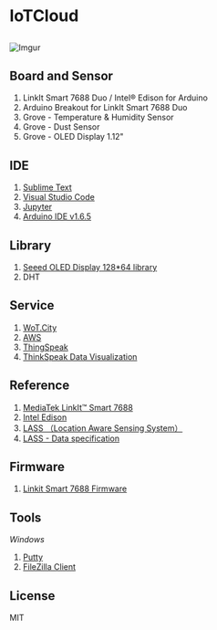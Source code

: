 # IoTCloud

## 
![Imgur](http://i.imgur.com/d8lyMoy.png)

## Board and Sensor

1. LinkIt Smart 7688 Duo / Intel® Edison for Arduino
2. Arduino Breakout for LinkIt Smart 7688 Duo
3. Grove - Temperature & Humidity Sensor
4. Grove - Dust Sensor
5. Grove - OLED Display 1.12"

## IDE

1. [Sublime Text](https://www.sublimetext.com/)
2. [Visual Studio Code](https://code.visualstudio.com/b?utm_expid=101350005-27.GqBWbOBuSRqlazQC_nNSRg.1&utm_referrer=https%3A%2F%2Fwww.google.com.tw%2F)
3. [Jupyter](http://jupyter.org/)
4. [Arduino IDE v1.6.5](https://www.arduino.cc/en/Main/OldSoftwareReleases)

## Library

1. [Seeed OLED Display 128*64 library](https://github.com/Seeed-Studio/OLED_Display_128X64)
2. DHT

## Service

1. [WoT.City](https://wotcity.com/)
2. [AWS](https://aws.amazon.com/tw/)
3. [ThingSpeak](https://thingspeak.com/)
4. [ThinkSpeak Data Visualization](nrl.iis.sinica.edu.tw/LASS/PM25.php?site=III&city=台北市&district=信義區&channel=152239&apikey=9ND1FVDPKLQGPDRI)

## Reference

1. [MediaTek LinkIt™ Smart 7688](https://labs.mediatek.com/site/global/developer_tools/mediatek_linkit_smart_7688/whatis_7688/index.gsp)
2. [Intel Edison](http://www.intel.com/content/www/us/en/do-it-yourself/edison.html)
3. [LASS （Location Aware Sensing System）](http://lass-net.org/)
4. [LASS - Data specification](https://lass.hackpad.com/LASS-Data-specification-1dYpwINtH8R)

## Firmware
1. [Linkit Smart 7688 Firmware](https://labs.mediatek.com/site/global/developer_tools/mediatek_linkit_smart_7688/sdt_intro/index.gsp)

## Tools
*Windows*
1. [Putty](https://the.earth.li/~sgtatham/putty/latest/x86/putty.exe)
2. [FileZilla Client](https://filezilla-project.org/)

## License

MIT
